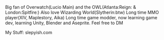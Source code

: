 Big fan of Overwatch(Lucio Main) and the OWL(Atlanta:Reign: & London:Spitfire:) Also love Wizarding World(Slytherin:btw) Long time MMO player(XIV, Maplestory, Aika)
Long time game modder, now learning game dev, learning Unity, Blender and Aseprite. Feel free to DM

My Stuff: slepyish.com
